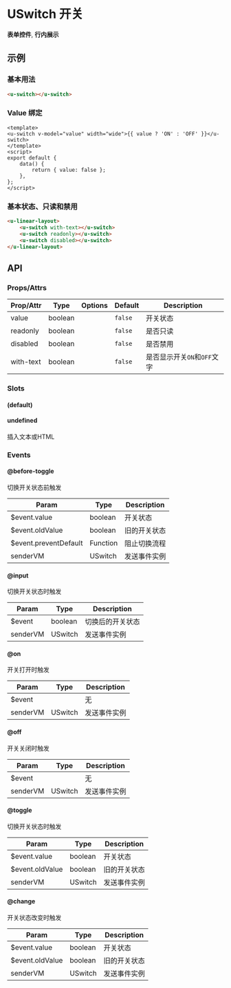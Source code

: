<!-- 该 README.md 根据 api.yaml 和 docs/*.md 自动生成，为了方便在 GitHub 和 NPM 上查阅。如需修改，请查看源文件 -->

# USwitch 开关

**表单控件**, **行内展示**

## 示例
### 基本用法

``` html
<u-switch></u-switch>
```

### Value 绑定

``` vue
<template>
<u-switch v-model="value" width="wide">{{ value ? 'ON' : 'OFF' }}</u-switch>
</template>
<script>
export default {
    data() {
        return { value: false };
    },
};
</script>
```

### 基本状态、只读和禁用

``` html
<u-linear-layout>
    <u-switch with-text></u-switch>
    <u-switch readonly></u-switch>
    <u-switch disabled></u-switch>
</u-linear-layout>
```

## API
### Props/Attrs

| Prop/Attr | Type | Options | Default | Description |
| --------- | ---- | ------- | ------- | ----------- |
| value | boolean |  | `false` | 开关状态 |
| readonly | boolean |  | `false` | 是否只读 |
| disabled | boolean |  | `false` | 是否禁用 |
| with-text | boolean |  | `false` | 是否显示开关`ON`和`OFF`文字 |

### Slots

#### (default)



#### undefined

插入文本或HTML

### Events

#### @before-toggle

切换开关状态前触发

| Param | Type | Description |
| ----- | ---- | ----------- |
| $event.value | boolean | 开关状态 |
| $event.oldValue | boolean | 旧的开关状态 |
| $event.preventDefault | Function | 阻止切换流程 |
| senderVM | USwitch | 发送事件实例 |

#### @input

切换开关状态时触发

| Param | Type | Description |
| ----- | ---- | ----------- |
| $event | boolean | 切换后的开关状态 |
| senderVM | USwitch | 发送事件实例 |

#### @on

开关打开时触发

| Param | Type | Description |
| ----- | ---- | ----------- |
| $event |  | 无 |
| senderVM | USwitch | 发送事件实例 |

#### @off

开关关闭时触发

| Param | Type | Description |
| ----- | ---- | ----------- |
| $event |  | 无 |
| senderVM | USwitch | 发送事件实例 |

#### @toggle

切换开关状态时触发

| Param | Type | Description |
| ----- | ---- | ----------- |
| $event.value | boolean | 开关状态 |
| $event.oldValue | boolean | 旧的开关状态 |
| senderVM | USwitch | 发送事件实例 |

#### @change

开关状态改变时触发

| Param | Type | Description |
| ----- | ---- | ----------- |
| $event.value | boolean | 开关状态 |
| $event.oldValue | boolean | 旧的开关状态 |
| senderVM | USwitch | 发送事件实例 |
